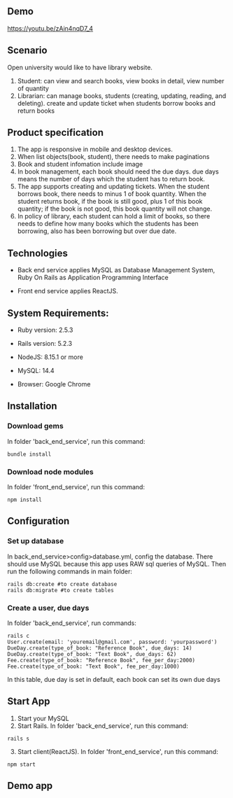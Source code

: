 ## Demo
https://youtu.be/zAin4nqD7_4

## Scenario
Open university would like to have library website. 
1. Student: can view and search books, view books in detail, view number of quantity
2. Librarian: can manage books, students (creating, updating, reading, and deleting). create and update ticket when students borrow books and return books

## Product specification
1. The app is responsive in mobile and desktop devices.
2. When list objects(book, student), there needs to make paginations
3. Book and student infomation include image
4. In book management, each book should need the due days. due days means the number of days which the student has to return book.
5. The app supports creating and updating tickets. When the student borrows book, there needs to minus 1 of book quantity. When the student returns book, if the book is still good, plus 1 of this book quantity; if the book is not good, this book quantity will not change.
6. In policy of library, each student can hold a limit of books, so there needs to define how many books which the students has been borrowing, also has been borrowing but over due date.

## Technologies

* Back end service applies MySQL as Database Management System, Ruby On Rails as Application Programming Interface

* Front end service applies ReactJS.

## System Requirements:

* Ruby version: 2.5.3

* Rails version: 5.2.3

* NodeJS: 8.15.1 or more

* MySQL: 14.4

* Browser: Google Chrome

## Installation

### Download gems
In folder 'back_end_service', run this command:
```
bundle install
```

### Download node modules
In folder 'front_end_service', run this command:
```
npm install
```
## Configuration
### Set up database
In back_end_service>config>database.yml, config the database.
There should use MySQL because this app uses RAW sql queries of MySQL. Then run the following commands in main folder: 
```
rails db:create #to create database
rails db:migrate #to create tables
```

### Create a user, due days
In folder 'back_end_service', run commands:
```
rails c
User.create(email: 'youremail@gmail.com', password: 'yourpassword')
DueDay.create(type_of_book: "Reference Book", due_days: 14)
DueDay.create(type_of_book: "Text Book", due_days: 62)
Fee.create(type_of_book: "Reference Book", fee_per_day:2000)
Fee.create(type_of_book: "Text Book", fee_per_day:1000)
```
In this table, due day is set in default, each book can set its own due days
## Start App
1. Start your MySQL
2. Start Rails. In folder 'back_end_service', run this command:
```
rails s
```
3. Start client(ReactJS). In folder 'front_end_service', run this command:
```
npm start
```
## Demo app

